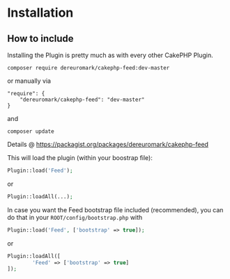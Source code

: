 # Installation

## How to include
Installing the Plugin is pretty much as with every other CakePHP Plugin.

```
composer require dereuromark/cakephp-feed:dev-master
```

or manually via

```
"require": {
	"dereuromark/cakephp-feed": "dev-master"
}
```
and

	composer update

Details @ https://packagist.org/packages/dereuromark/cakephp-feed

This will load the plugin (within your boostrap file):
```php
Plugin::load('Feed');
```
or
```php
Plugin::loadAll(...);
```

In case you want the Feed bootstrap file included (recommended), you can do that in your `ROOT/config/bootstrap.php` with

```php
Plugin::load('Feed', ['bootstrap' => true]);
```

or

```php
Plugin::loadAll([
		'Feed' => ['bootstrap' => true]
]);
```

